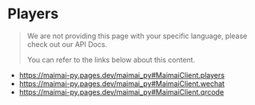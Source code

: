 # Players

> We are not providing this page with your specific language, please check out our API Docs.
>
> You can refer to the links below about this content.

- https://maimai-py.pages.dev/maimai_py#MaimaiClient.players
- https://maimai-py.pages.dev/maimai_py#MaimaiClient.wechat
- https://maimai-py.pages.dev/maimai_py#MaimaiClient.qrcode